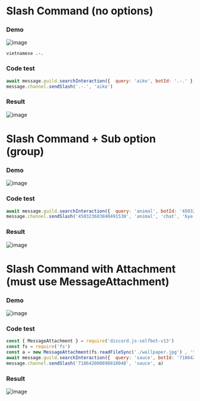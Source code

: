 # Slash Command (no options)

### Demo

![image](https://user-images.githubusercontent.com/71698422/173344527-86520c60-64cd-459c-ba3b-d35f14279f93.png)

`vietnamese .-.`

### Code test

```js
await message.guild.searchInteraction({  query: 'aiko', botId: '.-.' })
message.channel.sendSlash('.-.', 'aiko')
```

### Result

![image](https://user-images.githubusercontent.com/71698422/173346835-c747daa5-cd99-41df-9d28-fecf3b7e1ac9.png)

# Slash Command + Sub option (group)

### Demo

![image](https://user-images.githubusercontent.com/71698422/173346438-678009a1-870c-49a2-97fe-8ceed4f1ab64.png)

### Code test

```js
await message.guild.searchInteraction({  query: 'animal', botId: '450323683840491530' })
message.channel.sendSlash('450323683840491530', 'animal', 'chat', 'bye')
```

### Result

![image](https://user-images.githubusercontent.com/71698422/173346620-ba54f0d8-efc6-4f40-9093-34feda171a3c.png)

# Slash Command with Attachment (must use MessageAttachment)

### Demo

![image](https://user-images.githubusercontent.com/71698422/173346964-0c44f91f-e5bf-43d4-8401-914fc3e92073.png)

### Code test

```js
const { MessageAttachment } = require('discord.js-selfbot-v13')
const fs = require('fs')
const a = new MessageAttachment(fs.readFileSync('./wallpaper.jpg') , 'test.jpg') 
await message.guild.searchInteraction({  query: 'sauce', botId: '718642000898818048' })
message.channel.sendSlash('718642000898818048', 'sauce', a)
```

### Result

![image](https://user-images.githubusercontent.com/71698422/173347075-5c8a1347-3845-489e-956b-63975911b6e0.png)

